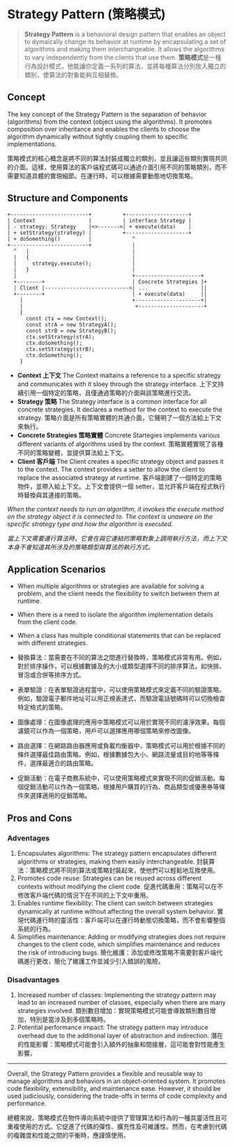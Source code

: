 # Strategy Pattern (策略模式)

> **Strategy Pattern** is a behavioral design pattern that enables an object to dymaically change its behavior at runtime by encapsulating a set of algorithms and making them interchangeable. It allows the algorithms to vary independently from the clients that use them.
> **策略模式**是一種行為設計模式，他能讓你定義一系列的算法，並將每種算法分別放入獨立的類別，使算法的對象能夠互相替換。

## Concept

The key concept of the Strategy Pattern is the separation of behavior (algorithms) from the context (object using the algorithms). It promotes composition over inheritance and enables the clients to choose the algorithm dynamically without tightly coupling them to specific implementations.

策略模式的核心概念是將不同的算法封裝成獨立的類別，並且讓這些類別實現共同的介面。這樣，使用算法的客戶端程式碼可以通過介面引用不同的策略類別，而不需要知道具體的實現細節。在運行時，可以根據需要動態地切換策略。

## Structure and Components

```text
+-------------------------+          +--------------------+
| Context                 |          | interface Strategy |
| - strategy: Strategy    |<>------->| + execute(data)    |
| + setStrategy(strategy) |          +--------------------+
| + doSomething()         |             ^
+-------------------------+             |
  ^   |                                 |
  |   {                                 |
  |     strategy.execute();             |
  |   }                                 |
  |                                     +---------------------+
  +--------+                            | Concrete Strategies |+
  | Client |--------------------------->| ...                 ||
  +--------+                            | + execute(data)     ||
    |                                   +---------------------+|
    |                                    +---------------------+
    {
      const ctx = new Context();
      const strA = new StrategyA();
      const strB = new StrategyB();
      ctx.setStrategy(strA);
      ctx.doSomething();
      ctx.setStrategy(strB);
      ctx.doSomething();
    }
```

- **Context 上下文**
  The Context maitains a reference to a specific strategy and communicates with it sloey through the strategy interface.
  上下文持續引用一個特定的策略，且僅通過策略的介面與該策略進行交流。
- **Strategy 策略**
  The Strategy interface is a common interface for all concrete strategies. It declares a method for the context to execute the strategy.
  策略介面是所有策略實體的共通介面，它聲明了一個方法給上下文來執行。
- **Concrete Strategies 策略實體**
  Concrete Startegies implements various different variants of algorithms used by the context.
  策略實體實現了各種不同的策略變體，並提供算法給上下文。
- **Client 客戶端**
  The Client creates a specific strategy object and passes it to the context. The context provides a setter to allow the client to replace the associated strategy at runtime.
  客戶端創建了一個特定的策略物件，並帶入給上下文。上下文會提供一個 setter，並允許客戶端在程式執行時替換與其連接的策略。

*When the context needs to run an algorithm, it invokes the execute method on the strategy object it is connected to. The context is unaware on the specific strategy type and how the algorithm is executed.*

*當上下文需要運行算法時，它會在與它連結的策略對象上調用執行方法，而上下文本身不會知道其所涉及的策略類型與算法的執行方式。*

## Application Scenarios

- When multiple algorithms or strategies are available for solving a problem, and the client needs the flexibility to switch between them at runtime.
- When there is a need to isolate the algorithm implementation details from the client code.
- When a class has multiple conditional statements that can be replaced with different strategies.

- 替換算法：當需要在不同的算法之間進行替換時，策略模式非常有用。例如，對於排序操作，可以根據數據及的大小或類型選擇不同的排序算法，如快排、冒泡或合併等排序方式。
- 表單驗證：在表單驗證過程當中，可以使用策略模式來定義不同的驗證策略。例如，驗證電子郵件地址可以用正規表達式，而驗證電話號碼時可以切換檢查特定格式的策略。
- 圖像處理：在圖像處理的應用中策略模式可以用於實現不同的濾淨效果。每個濾鏡可以作為一個策略，用戶可以選擇應用哪個策略來修改圖像。
- 路由選擇：在網路路由器應用或負載均衡器中，策略模式可以用於根據不同的條件選擇最佳路由策略。例如，根據數據包大小、網路流量或目的地等等條件，選擇最適合的路由策略。
- 促銷活動：在電子商務系統中，可以使用策略模式來實現不同的促銷活動。每個促銷活動可以作為一個策略，根據用戶購買的行為、商品類型或優惠券等條件來選擇適用的促銷策略。

## Pros and Cons

### Adventages

1. Encapsulates algorithms: The strategy pattern encapsulates different algorithms or strategies, making them easily interchangeable.
  封裝算法：策略模式將不同的算法或策略封裝起來，使他們可以輕鬆地互換使用。
2. Promotes code reuse: Strategies can be reused across different contexts without modifying the client code.
  促進代碼重用：策略可以在不修改客戶端代碼的情況下在不同的上下文中重用。
3. Enables runtime flexibility: The client can switch between strategies dynamically at runtime without affecting the overall system behavior.
  實現代碼運行時的靈活性：客戶端可以在運行時動態切換策略，而不會影響整個系統的行為。
4. Simplifies maintenance: Adding or modifying strategies does not require changes to the client code, which simplifies maintenance and reduces the risk of introducing bugs.
  簡化維護：添加或修改策略不需要對客戶端代碼進行更改，簡化了維護工作並減少引入錯誤的風險。

### Disadvantages

1. Increased number of classes: Implementing the strategy pattern may lead to an increased number of classes, especially when there are many strategies involved.
  類別數目增加：實現策略模式可能會導致類別數目增加，特別是當涉及到多個策略時。
2. Potential performance impact: The strategy pattern may introduce overhead due to the additional layer of abstraction and indirection.
  潛在的性能影響：策略模式可能會引入額外的抽象和間接層，這可能會對性能產生影響。

---

Overall, the Strategy Pattern provides a flexible and reusable way to manage algorithms and behaviors in an object-oriented system. It promotes code flexibility, extensibility, and maintenance ease. However, it should be used judiciously, considering the trade-offs in terms of code complexity and performance.

總體來說，策略模式在物件導向系統中提供了管理算法和行為的一種具靈活性且可重複使用的方式。它促進了代碼的彈性、擴充性及可維護性。然而，在考慮到代碼的複雜度和性能之間的平衡時，應謹慎使用。
